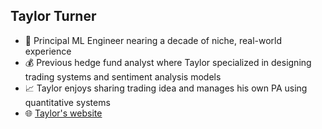 ## Taylor Turner 

- :office: Principal ML Engineer nearing a decade of niche, real-world experience
- :moneybag: Previous hedge fund analyst where Taylor specialized in designing trading systems and sentiment analysis models
- :chart_with_upwards_trend: Taylor enjoys sharing trading idea and manages his own PA using quantitative systems
- 🌐 [Taylor's website](https://www.taylorfturner.com)
